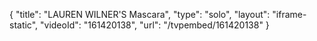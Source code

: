 {
    "title": "LAUREN WILNER'S Mascara",
    "type": "solo",
    "layout": "iframe-static",
    "videoId": "161420138",
    "url": "\/tvpembed\/161420138"
}